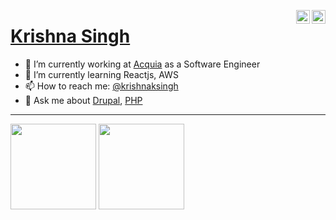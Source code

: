 <a href="https://twitter.com/krrishnaksingh" target="_blank" rel="nofollow"><img align="right" alt="Krishna's Twitter" width="22px" src="https://cdn.jsdelivr.net/npm/simple-icons@v3/icons/twitter.svg" /></a><a href="https://www.linkedin.com/in/krishnaksingh" target="_blank" rel="nofollow"><img align="right" alt="Krishna's Linkdein" width="22px" src="https://cdn.jsdelivr.net/npm/simple-icons@v3/icons/linkedin.svg" /></a>

# [Krishna Singh](https://krishnasingh.co.in)

- 🔭 I’m currently working at [Acquia](https://www.acquia.com/) as a Software Engineer
- 🌱 I’m currently learning Reactjs, AWS
- 📫 How to reach me: [@krishnaksingh](https://twitter.com/krrishnaksingh)
- 💬 Ask me about [Drupal](https://www.drupal.org/), [PHP](https://www.php.net/)
---
<img height="137px" src="https://github-readme-streak-stats.herokuapp.com/?user=kk5190&hide_border=true&theme=nightowl" /> <img height="137px" src="https://github-readme-stats.vercel.app/api/top-langs/?username=kk5190&hide=html&hide_title=true&hide_border=true&layout=compact&langs_count=10&theme=nightowl" />
  

<!--
Here are some ideas to get you started:

- 🔭 I’m currently working on ...
- 🌱 I’m currently learning ...
- 👯 I’m looking to collaborate on ...
- 🤔 I’m looking for help with ...
- 💬 Ask me about ...
- 📫 How to reach me: ...
- 😄 Pronouns: ...
- ⚡ Fun fact: ...

